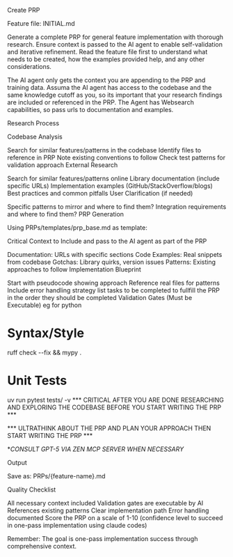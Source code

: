 Create PRP

Feature file: INITIAL.md

Generate a complete PRP for general feature implementation with thorough research. Ensure context is passed to the AI agent to enable self-validation and iterative refinement. Read the feature file first to understand what needs to be created, how the examples provided help, and any other considerations.

The AI agent only gets the context you are appending to the PRP and training data. Assuma the AI agent has access to the codebase and the same knowledge cutoff as you, so its important that your research findings are included or referenced in the PRP. The Agent has Websearch capabilities, so pass urls to documentation and examples.

Research Process

Codebase Analysis

Search for similar features/patterns in the codebase
Identify files to reference in PRP
Note existing conventions to follow
Check test patterns for validation approach
External Research

Search for similar features/patterns online
Library documentation (include specific URLs)
Implementation examples (GitHub/StackOverflow/blogs)
Best practices and common pitfalls
User Clarification (if needed)

Specific patterns to mirror and where to find them?
Integration requirements and where to find them?
PRP Generation

Using PRPs/templates/prp_base.md as template:

Critical Context to Include and pass to the AI agent as part of the PRP

Documentation: URLs with specific sections
Code Examples: Real snippets from codebase
Gotchas: Library quirks, version issues
Patterns: Existing approaches to follow
Implementation Blueprint

Start with pseudocode showing approach
Reference real files for patterns
Include error handling strategy
list tasks to be completed to fullfill the PRP in the order they should be completed
Validation Gates (Must be Executable) eg for python

# Syntax/Style
ruff check --fix && mypy .

# Unit Tests
uv run pytest tests/ -v
*** CRITICAL AFTER YOU ARE DONE RESEARCHING AND EXPLORING THE CODEBASE BEFORE YOU START WRITING THE PRP ***

*** ULTRATHINK ABOUT THE PRP AND PLAN YOUR APPROACH THEN START WRITING THE PRP ***

**CONSULT GPT-5 VIA ZEN MCP SERVER WHEN NECESSARY*

Output

Save as: PRPs/{feature-name}.md

Quality Checklist

 All necessary context included
 Validation gates are executable by AI
 References existing patterns
 Clear implementation path
 Error handling documented
Score the PRP on a scale of 1-10 (confidence level to succeed in one-pass implementation using claude codes)

Remember: The goal is one-pass implementation success through comprehensive context.